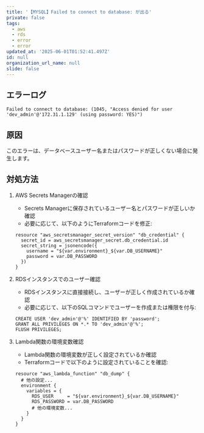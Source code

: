 ```yaml
---
title: '【MYSQL】Failed to connect to database: が出る'
private: false
tags:
  - aws
  - rds
  - error
  - error
updated_at: '2025-06-01T01:52:41.497Z'
id: null
organization_url_name: null
slide: false
---
```


## エラーログ
```
Failed to connect to database: (1045, "Access denied for user 'dev_admin'@'172.31.1.129' (using password: YES)")
```

## 原因
このエラーは、データベースユーザー名またはパスワードが正しくない場合に発生します。

## 対処方法
1. AWS Secrets Managerの確認
   - Secrets Managerに保存されているユーザー名とパスワードが正しいか確認
   - 必要に応じて、以下のようにTerraformコードを修正:
   ```
   resource "aws_secretsmanager_secret_version" "db_credential" {
     secret_id = aws_secretsmanager_secret.db_credential.id
     secret_string = jsonencode({
       username = "${var.environment}_${var.DB_USERNAME}"
       password = var.DB_PASSWORD
     })
   }
   ```

2. RDSインスタンスでのユーザー確認
   - RDSインスタンスに直接接続し、ユーザーが正しく作成されているか確認
   - 必要に応じて、以下のSQLコマンドでユーザーを作成または権限を付与:
   ```
   CREATE USER 'dev_admin'@'%' IDENTIFIED BY 'password';
   GRANT ALL PRIVILEGES ON *.* TO 'dev_admin'@'%';
   FLUSH PRIVILEGES;
   ```

3. Lambda関数の環境変数確認
   - Lambda関数の環境変数が正しく設定されているか確認
   - Terraformコードで以下のように設定されていることを確認:
   ```
   resource "aws_lambda_function" "db_dump" {
     # 他の設定...
     environment {
       variables = {
         RDS_USER     = "${var.environment}_${var.DB_USERNAME}"
         RDS_PASSWORD = var.DB_PASSWORD
         # 他の環境変数...
       }
     }
   }
   ```
